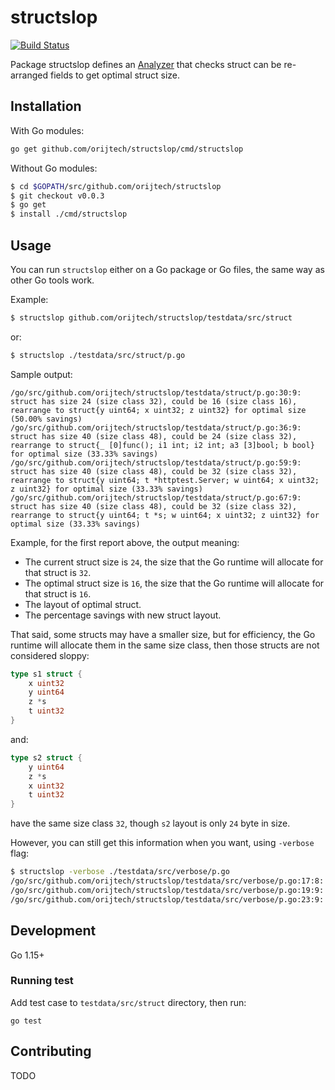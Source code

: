 # structslop

[![Build Status](https://travis-ci.com/orijtech/structslop.svg?token=zRGT22WqV6Do9u8mxebC&branch=master)](https://travis-ci.com/orijtech/structslop)

Package structslop defines an [Analyzer](analyzer_link) that checks struct can be re-arranged fields to get optimal struct size.

## Installation

With Go modules:

```sh
go get github.com/orijtech/structslop/cmd/structslop
```

Without Go modules:

```sh
$ cd $GOPATH/src/github.com/orijtech/structslop
$ git checkout v0.0.3
$ go get
$ install ./cmd/structslop
```

## Usage

You can run `structslop` either on a Go package or Go files, the same way as
other Go tools work.

Example:

```sh
$ structslop github.com/orijtech/structslop/testdata/src/struct
```

or:

```sh
$ structslop ./testdata/src/struct/p.go
```

Sample output:

```text
/go/src/github.com/orijtech/structslop/testdata/struct/p.go:30:9: struct has size 24 (size class 32), could be 16 (size class 16), rearrange to struct{y uint64; x uint32; z uint32} for optimal size (50.00% savings)
/go/src/github.com/orijtech/structslop/testdata/struct/p.go:36:9: struct has size 40 (size class 48), could be 24 (size class 32), rearrange to struct{_ [0]func(); i1 int; i2 int; a3 [3]bool; b bool} for optimal size (33.33% savings)
/go/src/github.com/orijtech/structslop/testdata/struct/p.go:59:9: struct has size 40 (size class 48), could be 32 (size class 32), rearrange to struct{y uint64; t *httptest.Server; w uint64; x uint32; z uint32} for optimal size (33.33% savings)
/go/src/github.com/orijtech/structslop/testdata/struct/p.go:67:9: struct has size 40 (size class 48), could be 32 (size class 32), rearrange to struct{y uint64; t *s; w uint64; x uint32; z uint32} for optimal size (33.33% savings)
```

Example, for the first report above, the output meaning:

 - The current struct size is `24`, the size that the Go runtime will allocate for that struct is `32`.
 - The optimal struct size is `16`, the size that the Go runtime will allocate for that struct is `16`.
 - The layout of optimal struct.
 - The percentage savings with new struct layout.
 
That said, some structs may have a smaller size, but for efficiency, the Go runtime will allocate them in the same size class,
then those structs are not considered sloppy:

```go
type s1 struct {
	x uint32
	y uint64
	z *s
	t uint32
}
```

and:

```go
type s2 struct {
	y uint64
	z *s
	x uint32
	t uint32
}
```

have the same size class `32`, though `s2` layout is only `24` byte in size.

However, you can still get this information when you want, using `-verbose` flag:

```sh
$ structslop -verbose ./testdata/src/verbose/p.go
/go/src/github.com/orijtech/structslop/testdata/src/verbose/p.go:17:8: struct has size 0 (size class 0)
/go/src/github.com/orijtech/structslop/testdata/src/verbose/p.go:19:9: struct has size 1 (size class 8)
/go/src/github.com/orijtech/structslop/testdata/src/verbose/p.go:23:9: struct has size 32 (size class 32), could be 24 (size class 32), rearrange to struct{y uint64; z *s; x uint32; t uint32} for optimal size
```
 
## Development

Go 1.15+

### Running test

Add test case to `testdata/src/struct` directory, then run:

```shell script
go test
```

## Contributing

TODO

[analyzer_link]: https://pkg.go.dev/golang.org/x/tools/go/analysis#Analyzer
